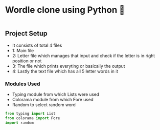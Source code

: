 # Wordle clone using Python 🐍
<img scr = ""></img>

## Project Setup
- It consists of total 4 files
- 1: Main file
- 2: Letter file which manages that input and check if the letter is in right position or not 
- 3: The file which prints everyting or basically the output
- 4: Lastly the text file which has all 5 letter words in it

### Modules Used
- Typing module from which Lists were used
- Colorama module from which Fore used
- Random to select random word

```py
from typing import List
from colorama import Fore
import random
```
